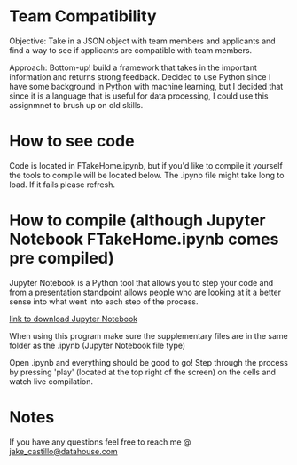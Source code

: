 # Team Compatibility
Objective: Take in a JSON object with team members and applicants and find a way to see if applicants are compatible with team members.


Approach: Bottom-up! build a framework that takes in the important information and returns strong feedback. Decided to use Python since I have some background in Python with machine learning, but I decided that since it is a language that is useful for data processing, I could use this assignmnet to brush up on old skills.

# How to see code
Code is located in FTakeHome.ipynb, but if you'd like to compile it yourself the tools to compile will be located below.
The .ipynb file might take long to load. If it fails please refresh.

# How to compile (although Jupyter Notebook FTakeHome.ipynb comes pre compiled)
Jupyter Notebook is a Python tool that allows you to step your code and from a presentation standpoint allows people who are looking at it a better sense into what went into each step of the process.


[link to download Jupyter Notebook](https://jupyter.org/install)


When using this program make sure the supplementary files are in the same folder as the .ipynb (Jupyter Notebook file type)


Open .ipynb and everything should be good to go!
Step through the process by pressing 'play' (located at the top right of the screen) on the cells and watch live compilation.

# Notes
If you have any questions feel free to reach me @ jake_castillo@datahouse.com
